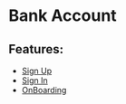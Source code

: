 # Bank Account

## Features:
* [Sign Up](feature/SignUp.md "c:run")
* [Sign In](feature/SignIn.md "c:run")
* [OnBoarding](feature/OnBoardingProcess.md "c:run")